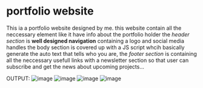 # portfolio website 
This ia a portfolio website designed by me.
this website contain all the neccessary element like it have info about the portfolio holder
the *header section* is **well designed navigation**  containing a logo and social media handles
the body section is covered up with a JS script whcih basically generate the auto text that tells who you are,
the *footer section* is containing all the neccessary usefull links with a newsletter section so that user can subscribe and get the news about upcoming projects...

OUTPUT:
![image](https://user-images.githubusercontent.com/87239553/222347623-890bf1b0-cd84-46de-8dfa-028a3f05ce52.png)
![image](https://user-images.githubusercontent.com/87239553/222348086-42ae44db-645b-496d-81e9-b27b945d8ccb.png)
![image](https://user-images.githubusercontent.com/87239553/222348625-91387149-7868-47fe-8078-58f8a34b2e12.png)
![image](https://user-images.githubusercontent.com/87239553/222348731-02362fb9-d116-4b34-b29e-d37473b7b114.png)

